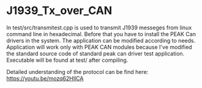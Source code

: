 # J1939_Tx_over_CAN
In test/src/transmitest.cpp is used to transmit J1939 messeges from linux command line in hexadecimal. Before that you have to install the PEAK Can drivers in the system. The application can be modified according to needs. Application will work only with PEAK CAN modules because I've modified the standard source code of standard peak can driver test application. Executable will be found at test/ after compiling.

Detailed understanding of the protocol can be find here: https://youtu.be/mozq62HIlCA

